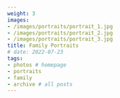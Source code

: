 ```yaml
---
weight: 3
images:
- /images/portraits/portrait_1.jpg
- /images/portraits/portrait_2.jpg
- /images/portraits/portrait_3.jpg
title: Family Portraits
# date: 2022-07-23
tags:
- photos # homepage
- portraits
- family
- archive # all posts
---
```

